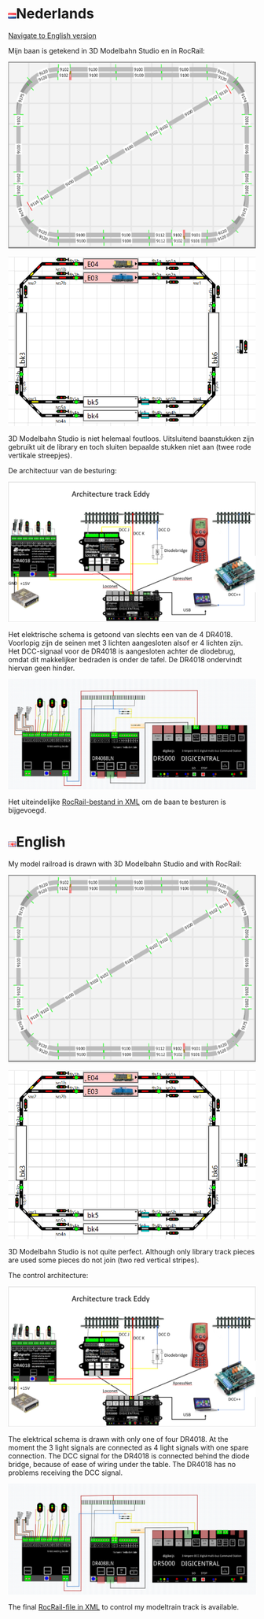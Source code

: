 # ![Nederlandse vlag](../images/nl.gif)Nederlands

[Navigate to English version](#English)

Mijn baan is getekend in 3D Modelbahn Studio en in RocRail:

![3D Modelbahn Studio](./images/TrackDesign3D.png)

![RocRail](./images/TrackDesignRocRail.png)

3D Modelbahn Studio is niet helemaal foutloos. Uitsluitend baanstukken zijn gebruikt uit de library en toch sluiten bepaalde stukken niet aan (twee rode vertikale streepjes).

De architectuur van de besturing:

![Architecture](./images/Architecture.PNG)

Het elektrische schema is getoond van slechts een van de 4 DR4018. Voorlopig zijn de seinen met 3 lichten aangesloten alsof er 4 lichten zijn. Het DCC-signaal voor de DR4018 is aangesloten achter de diodebrug, omdat dit makkelijker bedraden is onder de tafel. De DR4018 ondervindt hiervan geen hinder.

![ElectricSchema](./images/ElectricSchema.PNG)

Het uiteindelijke [RocRail-bestand in XML](./images/plan.xml) om de baan te besturen is bijgevoegd.


# ![English flag](../images/gb.gif)English

My model railroad is drawn with 3D Modelbahn Studio and with RocRail:

![3D Modelbahn Studio](./images/TrackDesign3D.png)

![RocRail](./images/TrackDesignRocRail.png)

3D Modelbahn Studio is not quite perfect. Although only library track pieces are used some pieces do not join (two red vertical stripes).

The control architecture:

![Architecture](./images/Architecture.PNG)

The elektrical schema is drawn with only one of four DR4018. At the moment the 3 light signals are connected as 4 light signals with one spare connection. The DCC signal for the DR4018 is connected behind the diode bridge, because of ease of wiring under the table. The DR4018 has no problems receiving the DCC signal.

![ElectricSchema](./images/ElectricSchema.PNG)

The final [RocRail-file in XML](./images/plan.xml) to control my modeltrain track is available.

